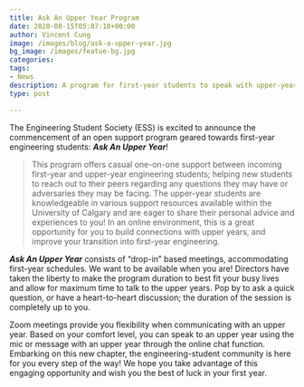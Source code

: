 ```yaml
---
title: Ask An Upper Year Program
date: 2020-08-15T05:07:10+00:00
author: Vincent Cung
image: /images/blog/ask-a-upper-year.jpg
bg_image: /images/featue-bg.jpg
categories:
tags:
- News
description: A program for first-year students to speak with upper-years!
type: post

---
```

The Engineering Student Society (ESS) is excited to announce the commencement of an open support program geared towards first-year engineering students: **_Ask An Upper Year_**!

> This program offers casual one-on-one support between incoming first-year and upper-year engineering students; helping new students to reach out to their peers regarding any questions they may have or adversaries they may be facing. The upper-year students are knowledgeable in various support resources available within the University of Calgary and are eager to share their personal advice and experiences to you! In an online environment, this is a great opportunity for you to build connections with upper years, and improve your transition into first-year engineering.

**_Ask An Upper Year_** consists of “drop-in” based meetings, accommodating first-year schedules. We want to be available when you are! Directors have taken the liberty to make the program duration to best fit your busy lives and allow for maximum time to talk to the upper years. Pop by to ask a quick question, or have a heart-to-heart discussion; the duration of the session is completely up to you.

    

Zoom meetings provide you flexibility when communicating with an upper year. Based on your comfort level, you can speak to an upper year using the mic or message with an upper year through the online chat function.  
Embarking on this new chapter, the engineering-student community is here for you every step of the way! We hope you take advantage of this engaging opportunity and wish you the best of luck in your first year.